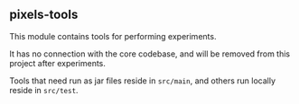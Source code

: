 ## pixels-tools

This module contains tools for performing experiments.

It has no connection with the core codebase, and will be removed from this project after experiments.

Tools that need run as jar files reside in `src/main`, and others run locally reside in `src/test`.